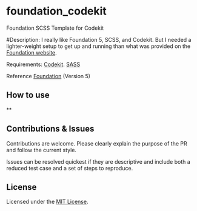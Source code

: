 foundation_codekit
==================

Foundation SCSS Template for Codekit

#Description:
I really like Foundation 5, SCSS, and Codekit. But I needed a lighter-weight setup to get up and running than what was provided on the [Foundation website](http://foundation.zurb.com/docs/sass.html).

Requirements:
[Codekit](http://incident57.com/codekit/).
[SASS](http://sass-lang.com/)

Reference
[Foundation](http://foundation.zurb.com/) (Version 5)

## How to use
**

## Contributions & Issues

Contributions are welcome. Please clearly explain the purpose of the PR and follow the current style.

Issues can be resolved quickest if they are descriptive and include both a reduced test case and a set of steps to reproduce.

## License

Licensed under the [MIT License](http://www.opensource.org/licenses/mit-license.php).
